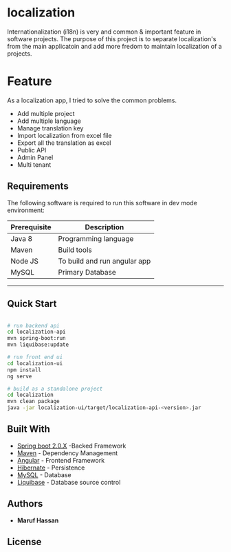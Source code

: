 # localization
Internationalization (i18n) is very and common & important feature in software projects. The purpose of this project 
is to separate localization's from the main applicatoin and add more fredom to maintain localization of a projects.
  
  # Feature
  As a localization app, I tried to solve the common problems. 

- Add multiple project
- Add multiple language
- Manage translation key
- Import localization from excel file
- Export all the translation as excel 
- Public API
- Admin Panel
- Multi tenant 

## Requirements

The following software is required to run this software in dev mode
environment:

|               Prerequisite                        |                 Description              |
|---------------------------------------------------|------------------------------------------|
| Java 8                                            | Programming language                     |
| Maven                                             | Build tools                              |
| Node JS                                           | To build and run angular app             |
| MySQL                                             | Primary Database                         |
------------------------------------------------------------------------------------------------


## Quick Start
```sh

# run backend api
cd localization-api
mvn spring-boot:run
mvn liquibase:update

# run front end ui
cd localization-ui
npm install
ng serve

# build as a standalone project
cd localization
mvn clean package
java -jar localization-ui/target/localization-api-<version>.jar
```


## Built With
* [Spring boot 2.0.X](https://projects.spring.io/spring-boot/) -Backed Framework
* [Maven](https://maven.apache.org/) - Dependency Management
* [Angular](https://angularjs.org/) - Frontend Framework
* [Hibernate](http://hibernate.org/) - Persistence 
* [MySQL](https://www.mysql.com/downloads/) - Database
* [Liquibase](http://www.liquibase.org/) - Database source control


## Authors
* **Maruf Hassan**

## License

